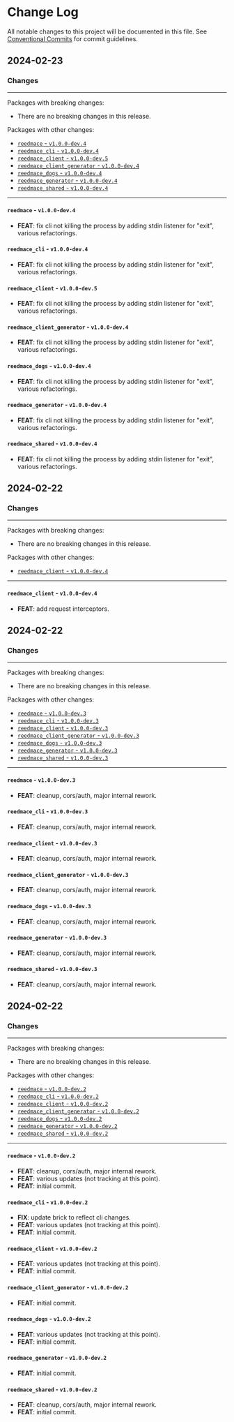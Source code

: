 # Change Log

All notable changes to this project will be documented in this file.
See [Conventional Commits](https://conventionalcommits.org) for commit guidelines.

## 2024-02-23

### Changes

---

Packages with breaking changes:

 - There are no breaking changes in this release.

Packages with other changes:

 - [`reedmace` - `v1.0.0-dev.4`](#reedmace---v100-dev4)
 - [`reedmace_cli` - `v1.0.0-dev.4`](#reedmace_cli---v100-dev4)
 - [`reedmace_client` - `v1.0.0-dev.5`](#reedmace_client---v100-dev5)
 - [`reedmace_client_generator` - `v1.0.0-dev.4`](#reedmace_client_generator---v100-dev4)
 - [`reedmace_dogs` - `v1.0.0-dev.4`](#reedmace_dogs---v100-dev4)
 - [`reedmace_generator` - `v1.0.0-dev.4`](#reedmace_generator---v100-dev4)
 - [`reedmace_shared` - `v1.0.0-dev.4`](#reedmace_shared---v100-dev4)

---

#### `reedmace` - `v1.0.0-dev.4`

 - **FEAT**: fix cli not killing the process by adding stdin listener for "exit", various refactorings.

#### `reedmace_cli` - `v1.0.0-dev.4`

 - **FEAT**: fix cli not killing the process by adding stdin listener for "exit", various refactorings.

#### `reedmace_client` - `v1.0.0-dev.5`

 - **FEAT**: fix cli not killing the process by adding stdin listener for "exit", various refactorings.

#### `reedmace_client_generator` - `v1.0.0-dev.4`

 - **FEAT**: fix cli not killing the process by adding stdin listener for "exit", various refactorings.

#### `reedmace_dogs` - `v1.0.0-dev.4`

 - **FEAT**: fix cli not killing the process by adding stdin listener for "exit", various refactorings.

#### `reedmace_generator` - `v1.0.0-dev.4`

 - **FEAT**: fix cli not killing the process by adding stdin listener for "exit", various refactorings.

#### `reedmace_shared` - `v1.0.0-dev.4`

 - **FEAT**: fix cli not killing the process by adding stdin listener for "exit", various refactorings.


## 2024-02-22

### Changes

---

Packages with breaking changes:

 - There are no breaking changes in this release.

Packages with other changes:

 - [`reedmace_client` - `v1.0.0-dev.4`](#reedmace_client---v100-dev4)

---

#### `reedmace_client` - `v1.0.0-dev.4`

 - **FEAT**: add request interceptors.


## 2024-02-22

### Changes

---

Packages with breaking changes:

 - There are no breaking changes in this release.

Packages with other changes:

 - [`reedmace` - `v1.0.0-dev.3`](#reedmace---v100-dev3)
 - [`reedmace_cli` - `v1.0.0-dev.3`](#reedmace_cli---v100-dev3)
 - [`reedmace_client` - `v1.0.0-dev.3`](#reedmace_client---v100-dev3)
 - [`reedmace_client_generator` - `v1.0.0-dev.3`](#reedmace_client_generator---v100-dev3)
 - [`reedmace_dogs` - `v1.0.0-dev.3`](#reedmace_dogs---v100-dev3)
 - [`reedmace_generator` - `v1.0.0-dev.3`](#reedmace_generator---v100-dev3)
 - [`reedmace_shared` - `v1.0.0-dev.3`](#reedmace_shared---v100-dev3)

---

#### `reedmace` - `v1.0.0-dev.3`

 - **FEAT**: cleanup, cors/auth, major internal rework.

#### `reedmace_cli` - `v1.0.0-dev.3`

 - **FEAT**: cleanup, cors/auth, major internal rework.

#### `reedmace_client` - `v1.0.0-dev.3`

 - **FEAT**: cleanup, cors/auth, major internal rework.

#### `reedmace_client_generator` - `v1.0.0-dev.3`

 - **FEAT**: cleanup, cors/auth, major internal rework.

#### `reedmace_dogs` - `v1.0.0-dev.3`

 - **FEAT**: cleanup, cors/auth, major internal rework.

#### `reedmace_generator` - `v1.0.0-dev.3`

 - **FEAT**: cleanup, cors/auth, major internal rework.

#### `reedmace_shared` - `v1.0.0-dev.3`

 - **FEAT**: cleanup, cors/auth, major internal rework.


## 2024-02-22

### Changes

---

Packages with breaking changes:

 - There are no breaking changes in this release.

Packages with other changes:

 - [`reedmace` - `v1.0.0-dev.2`](#reedmace---v100-dev2)
 - [`reedmace_cli` - `v1.0.0-dev.2`](#reedmace_cli---v100-dev2)
 - [`reedmace_client` - `v1.0.0-dev.2`](#reedmace_client---v100-dev2)
 - [`reedmace_client_generator` - `v1.0.0-dev.2`](#reedmace_client_generator---v100-dev2)
 - [`reedmace_dogs` - `v1.0.0-dev.2`](#reedmace_dogs---v100-dev2)
 - [`reedmace_generator` - `v1.0.0-dev.2`](#reedmace_generator---v100-dev2)
 - [`reedmace_shared` - `v1.0.0-dev.2`](#reedmace_shared---v100-dev2)

---

#### `reedmace` - `v1.0.0-dev.2`

 - **FEAT**: cleanup, cors/auth, major internal rework.
 - **FEAT**: various updates (not tracking at this point).
 - **FEAT**: initial commit.

#### `reedmace_cli` - `v1.0.0-dev.2`

 - **FIX**: update brick to reflect cli changes.
 - **FEAT**: various updates (not tracking at this point).
 - **FEAT**: initial commit.

#### `reedmace_client` - `v1.0.0-dev.2`

 - **FEAT**: various updates (not tracking at this point).
 - **FEAT**: initial commit.

#### `reedmace_client_generator` - `v1.0.0-dev.2`

 - **FEAT**: initial commit.

#### `reedmace_dogs` - `v1.0.0-dev.2`

 - **FEAT**: various updates (not tracking at this point).
 - **FEAT**: initial commit.

#### `reedmace_generator` - `v1.0.0-dev.2`

 - **FEAT**: initial commit.

#### `reedmace_shared` - `v1.0.0-dev.2`

 - **FEAT**: cleanup, cors/auth, major internal rework.
 - **FEAT**: initial commit.

